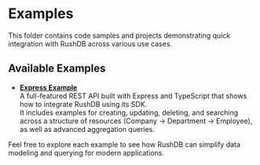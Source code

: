 # Examples

This folder contains code samples and projects demonstrating quick integration with RushDB across various use cases.

## Available Examples

- **[Express Example](./express-rushdb-sdk)**  
  A full-featured REST API built with Express and TypeScript that shows how to integrate RushDB using its SDK.  
  It includes examples for creating, updating, deleting, and searching across a structure of resources (Company → Department → Employee), as well as advanced aggregation queries.

Feel free to explore each example to see how RushDB can simplify data modeling and querying for modern applications.
